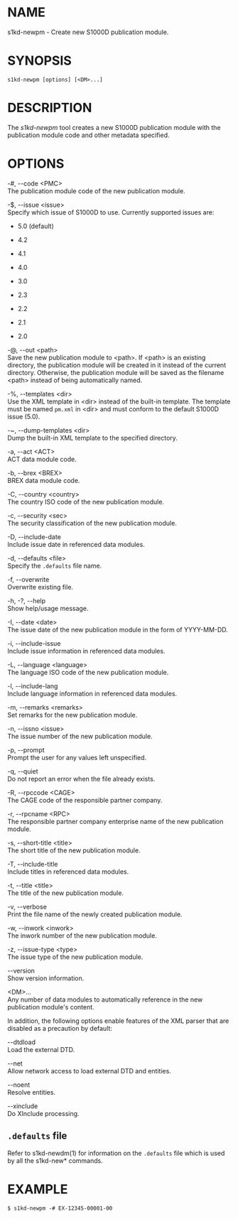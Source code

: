 NAME
====

s1kd-newpm - Create new S1000D publication module.

SYNOPSIS
========

    s1kd-newpm [options] [<DM>...]

DESCRIPTION
===========

The *s1kd-newpm* tool creates a new S1000D publication module with the
publication module code and other metadata specified.

OPTIONS
=======

-\#, --code &lt;PMC&gt;  
The publication module code of the new publication module.

-$, --issue &lt;issue&gt;  
Specify which issue of S1000D to use. Currently supported issues are:

-   5.0 (default)

-   4.2

-   4.1

-   4.0

-   3.0

-   2.3

-   2.2

-   2.1

-   2.0

-@, --out &lt;path&gt;  
Save the new publication module to &lt;path&gt;. If &lt;path&gt; is an
existing directory, the publication module will be created in it instead
of the current directory. Otherwise, the publication module will be
saved as the filename &lt;path&gt; instead of being automatically named.

-%, --templates &lt;dir&gt;  
Use the XML template in &lt;dir&gt; instead of the built-in template.
The template must be named `pm.xml` in &lt;dir&gt; and must conform to
the default S1000D issue (5.0).

-\~, --dump-templates &lt;dir&gt;  
Dump the built-in XML template to the specified directory.

-a, --act &lt;ACT&gt;  
ACT data module code.

-b, --brex &lt;BREX&gt;  
BREX data module code.

-C, --country &lt;country&gt;  
The country ISO code of the new publication module.

-c, --security &lt;sec&gt;  
The security classification of the new publication module.

-D, --include-date  
Include issue date in referenced data modules.

-d, --defaults &lt;file&gt;  
Specify the `.defaults` file name.

-f, --overwrite  
Overwrite existing file.

-h, -?, --help  
Show help/usage message.

-I, --date &lt;date&gt;  
The issue date of the new publication module in the form of YYYY-MM-DD.

-i, --include-issue  
Include issue information in referenced data modules.

-L, --language &lt;language&gt;  
The language ISO code of the new publication module.

-l, --include-lang  
Include language information in referenced data modules.

-m, --remarks &lt;remarks&gt;  
Set remarks for the new publication module.

-n, --issno &lt;issue&gt;  
The issue number of the new publication module.

-p, --prompt  
Prompt the user for any values left unspecified.

-q, --quiet  
Do not report an error when the file already exists.

-R, --rpccode &lt;CAGE&gt;  
The CAGE code of the responsible partner company.

-r, --rpcname &lt;RPC&gt;  
The responsible partner company enterprise name of the new publication
module.

-s, --short-title &lt;title&gt;  
The short title of the new publication module.

-T, --include-title  
Include titles in referenced data modules.

-t, --title &lt;title&gt;  
The title of the new publication module.

-v, --verbose  
Print the file name of the newly created publication module.

-w, --inwork &lt;inwork&gt;  
The inwork number of the new publication module.

-z, --issue-type &lt;type&gt;  
The issue type of the new publication module.

--version  
Show version information.

&lt;DM&gt;...  
Any number of data modules to automatically reference in the new
publication module's content.

In addition, the following options enable features of the XML parser
that are disabled as a precaution by default:

--dtdload  
Load the external DTD.

--net  
Allow network access to load external DTD and entities.

--noent  
Resolve entities.

--xinclude  
Do XInclude processing.

`.defaults` file
----------------

Refer to s1kd-newdm(1) for information on the `.defaults` file which is
used by all the s1kd-new\* commands.

EXAMPLE
=======

    $ s1kd-newpm -# EX-12345-00001-00
